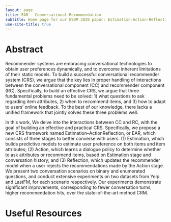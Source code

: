 ```yaml
---
layout: page
title: EAR - Conversational Recommendation
subtitle: Home page for our WSDM 2020 papar: Estimation-Action-Reflection: Towards Deep Interaction Between Conversational and Recommender Systems
use-site-title: true
---
```



# Abstract
Recommender systems are embracing conversational technologies to obtain user preferences dynamically, and to overcome inherent limitations of their static models. To build a successful conversational recommender system (CRS), we argue that the key lies in proper handling of interactions between the conversational component (CC) and recommender component (RC). Specifically, to build an effective CRS, we argue that three fundamental problems need to be solved: 1) what questions to ask regarding item attributes, 2) when to recommend items, and 3) how to adapt to users’ online feedback. To the best of our knowledge, there lacks a unified framework that jointly solves these three problems well.

In this work, We delve into the interactions between CC and RC, with the goal of building an effective and practical CRS. Specifically, we propose a new CRS framework named Estimation–ActionReflection, or EAR, which consists of three stages to better converse with users. (1) Estimation, which builds predictive models to estimate user preference on both items and item attributes; (2) Action, which learns a dialogue policy to determine whether to ask attributes or recommend items, based on Estimation stage and conversation history; and (3) Reflection, which updates the recommender model when a user rejects the recommendations made by the Action stage. We present two conversation scenarios on binary and enumerated questions, and conduct extensive experiments on two datasets from Yelp and LastFM, for each scenario respectively. Our experiments demonstrate significant improvements, corresponding to fewer conversation turns, higher recommendation hits, over the state-of-the-art method CRM.


# Useful Resources




